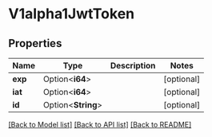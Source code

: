 # V1alpha1JwtToken

## Properties

Name | Type | Description | Notes
------------ | ------------- | ------------- | -------------
**exp** | Option<**i64**> |  | [optional]
**iat** | Option<**i64**> |  | [optional]
**id** | Option<**String**> |  | [optional]

[[Back to Model list]](../README.md#documentation-for-models) [[Back to API list]](../README.md#documentation-for-api-endpoints) [[Back to README]](../README.md)


